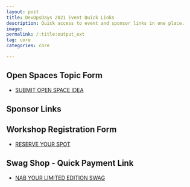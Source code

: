 ```yaml
---
layout: post
title: DevOpsDays 2021 Event Quick Links
description: Quick access to event and sponsor links in one place.
image: 
permalink: /:title:output_ext
tag: core
categories: core

---
```


## Open Spaces Topic Form

 <ul class="actions">
            <li><a href="https://forms.gle/fKuXAZJUcBCKqB627" class="button special fit" target="_blank">SUBMIT OPEN
                    SPACE IDEA </a></li>
</ul>


## Sponsor Links


## Workshop Registration Form

<ul class="actions">
<li><a href="https://forms.gle/9Acpjn6MJEpa5nRE9" class="button special fit" target="_blank">RESERVE YOUR SPOT </a></li>
</ul>


## Swag Shop - Quick Payment Link
<ul class="actions">
<li><a href="https://www.paypal.com/paypalme/rtfmplease" class="button special fit" target="_blank">NAB YOUR LIMITED EDITION SWAG </a></li>
</ul>


